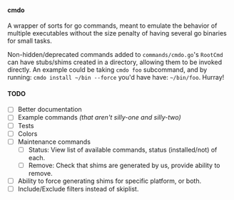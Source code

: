 #### cmdo

A wrapper of sorts for go commands, meant to emulate the behavior of multiple executables without the size penalty
of having several go binaries for small tasks.

Non-hidden/deprecated commands added to `commands/cmdo.go`'s `RootCmd` can have stubs/shims created in a directory,
allowing them to be invoked directly. An example could be taking `cmdo foo` subcommand, and by running:
`cmdo install ~/bin --force` you'd have have: `~/bin/foo`. Hurray!

#### TODO

- [ ] Better documentation
- [ ] Example commands *(that aren't silly-one and silly-two)*
- [ ] Tests
- [ ] Colors
- [ ] Maintenance commands
  - [ ] Status: View list of available commands, status (installed/not) of each.
  - [ ] Remove: Check that shims are generated by us, provide ability to remove.
- [ ] Ability to force generating shims for specific platform, or both.
- [ ] Include/Exclude filters instead of skiplist.
